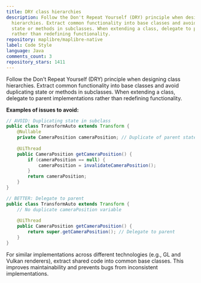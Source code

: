 ```yaml
---
title: DRY class hierarchies
description: Follow the Don't Repeat Yourself (DRY) principle when designing class
  hierarchies. Extract common functionality into base classes and avoid duplicating
  state or methods in subclasses. When extending a class, delegate to parent implementations
  rather than redefining functionality.
repository: maplibre/maplibre-native
label: Code Style
language: Java
comments_count: 3
repository_stars: 1411
---
```


Follow the Don't Repeat Yourself (DRY) principle when designing class hierarchies. Extract common functionality into base classes and avoid duplicating state or methods in subclasses. When extending a class, delegate to parent implementations rather than redefining functionality.

**Examples of issues to avoid:**

```java
// AVOID: Duplicating state in subclass
public class TransformAuto extends Transform {
    @Nullable
    private CameraPosition cameraPosition; // Duplicate of parent state
    
    @UiThread
    public CameraPosition getCameraPosition() {
        if (cameraPosition == null) {
            cameraPosition = invalidateCameraPosition();
        }
        return cameraPosition;
    }
}

// BETTER: Delegate to parent
public class TransformAuto extends Transform {
    // No duplicate cameraPosition variable
    
    @UiThread
    public CameraPosition getCameraPosition() {
        return super.getCameraPosition(); // Delegate to parent
    }
}
```

For similar implementations across different technologies (e.g., GL and Vulkan renderers), extract shared code into common base classes. This improves maintainability and prevents bugs from inconsistent implementations.